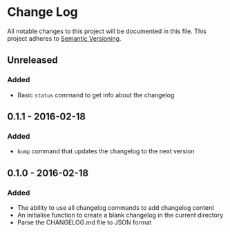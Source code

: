 # Change Log
All notable changes to this project will be documented in this file.
This project adheres to [Semantic Versioning](http://semver.org/).

## Unreleased
### Added
- Basic `status` command to get info about the changelog

## 0.1.1 - 2016-02-18
### Added
- `bump` command that updates the changelog to the next version

## 0.1.0 - 2016-02-18
### Added
- The ability to use all changelog commands to add changelog content
- An initialise function to create a blank changelog in the current directory
- Parse the CHANGELOG.md file to JSON format
